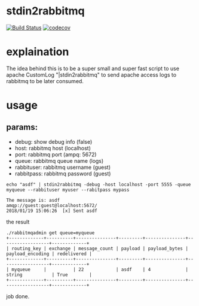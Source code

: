 stdin2rabbitmq
====

[![Build Status](https://travis-ci.com/hipagesgroup/stdin2rabbitmq.svg?token=UjDkn6mLeAgqMrrNZzpp&branch=master)](https://travis-ci.com/hipagesgroup/stdin2rabbitmq)
[![codecov](https://codecov.io/gh/hipagesgroup/stdin2rabbitmq/branch/master/graph/badge.svg?token=rA7ydQy0Oy)](https://codecov.io/gh/hipagesgroup/stdin2rabbitmq)

# explaination

The idea behind this is to be a super small and super fast script to use apache CustomLog "|stdin2rabbitmq" to send apache access logs to rabbitmq to be later consumed.

# usage

## params:

* debug: show debug info (false)
* host: rabbitmq host (localhost)
* port: rabbitmq port (ampq: 5672)
* queue: rabbitmq queue name (logs)
* rabbituser: rabbitmq username (guest)
* rabbitpass: rabbitmq password (guest)

```
echo "asdf" | stdin2rabbitmq -debug -host localhost -port 5555 -queue myqueue --rabbituser myuser --rabitpass mypass
```

```
The message is: asdf
amqp://guest:guest@localhost:5672/
2018/01/19 15:06:26  [x] Sent asdf
```

the result
```
./rabbitmqadmin get queue=myqueue
+-------------+----------+---------------+---------+---------------+------------------+-------------+
| routing_key | exchange | message_count | payload | payload_bytes | payload_encoding | redelivered |
+-------------+----------+---------------+---------+---------------+------------------+-------------+
| myqueue     |          | 22            | asdf    | 4             | string           | True        |
+-------------+----------+---------------+---------+---------------+------------------+-------------+
```

job done.

